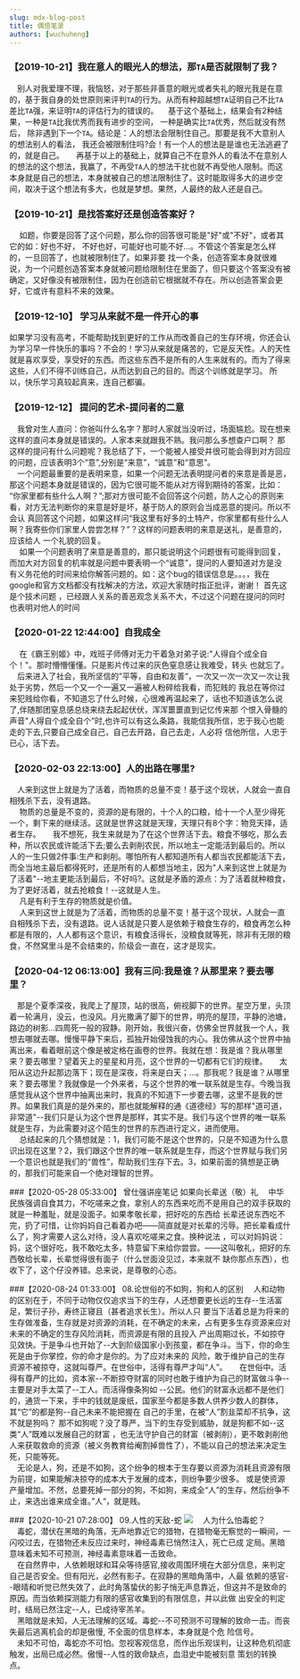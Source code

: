 ```yaml
---
slug: mdx-blog-post
title: 偶悟笔录
authors: [wuchuheng]
---
```


### 【2019-10-21】我在意人的眼光人的想法，那`TA`是否就限制了我？
&emsp;别人对我爱理不理，我恼怒，对于那些非善意的眼光或者失礼的眼光我是在意的，基于我自身的处世原则来评判`TA`的行为。从而有种超越想`TA`证明自己不比`TA`差比`TA`强，来证明`TA`的评估行为的错误的。
&emsp;基于这个基础上，结果会有2种结果，一种是`TA`比我优秀而我有进步的空间， 一种是确实比`TA`优秀，然后就没有然后， 除非遇到下一个`TA`。结论是：人的想法会限制住自己。那要是我不大意别人的想法别人的看法， 我还会被限制住吗?会！有一个人的想法是是谁也无法逃避了的，就是自己。
&emsp; 再基于以上的基础上，就算自己不在意外人的看法不在意别人的想法的这个想法，我赢了，不再受`TA`人的想法干扰也就不再受他人限制。而这本身就是自己的想法，本身就被自己的想法限制住了。这时能取得多大的进步空间，取决于这个想法有多大，也就是梦想。果然，人最终的敌人还是自己。

<!--truncate-->

### 【2019-10-21】是找答案好还是创造答案好？
&emsp; 如题，你要是回答了这个问题，那么你的回答很可能是"好"或"不好"，或者其它的如：好也不好， 不好也好，可能好也可能不好...。不管这个答案是怎么样的，一旦回答了，也就被限制住了。如果非要 找一个条，创造答案本身就很难说，为一个问题创造答案本身就被问题给限制住在里面了，但只要这个答案没有被确定，又好像没有被限制住，因为在创造前它根据就不存在。所以创造答案会更好，它或许有意料不来的效果。

### 【2019-12-10】 学习从来就不是一件开心的事
如果学习没有高考，不能帮助找到更好的工作从而改善自己的生存环境，你还会认为学习早一件快乐的事吗？不会的！学习从来就是痛苦的，它是反天性。人的天性就是喜欢享受，享受好的东西。而这些东西不是所有的人生来就有的。而为了得来这些，人们不得不训练自己，从而达到自己的目的。而这个训练就是学习。
所以，快乐学习真较起真来，连自己都骗。

### 【2019-12-12】 提问的艺术-提问者的二意
&emsp;我曾对生人直问：你爸叫什么名字？那时人家就当没听过，场面尴尬。现在想来这样的直问本身就是错误的。人家本来就跟我不熟。我问那么多想查户口啊？
那这样的提问有什么问题呢？我总结了下，一个能被人接受并很可能会得到对方回应的问题，应该表明3个“意”,分别是“来意”，“诚意”和“意思”。    
&emsp;一个问题最重要的是表明来意，如果一个问题无法表明提问者的来意是善是恶，那这个问题本身就是错误的，因为它很可能不能从对方得到期待的答案，比如：
“你家里都有些什么人啊？”;那对方很可能不会回答这个问题，防人之心的原则来看，对方无法判断你的来意是好是坏，基于防人的原则会当成恶意的提问。所以不会认
真回答这个问题，如果这样问“我这里有好多的土特产，你家里都有些什么人啊？我寄些你们家里人尝尝怎样？”？这样的问题表明的来意是送礼，是善意的，应该给人
一个礼貌的回复。    
&emsp; 如果一个问题表明了来意是善意的，那只能说明这个问题很有可能得到回复，而加大对方回复的机率就是问题中要表明一个“诚意”，提问的人要知道对方是没
有义务花他的时间来给你解答问题的。如：这个bug的错误信息是。。。，我在google和官方文档都没有找解决的方法，欢迎大家随时指正批评，谢谢！ 首先这是个技术问题
，已经跟人关系的善恶观念关系不大，不过这个问题在提问的同时也表明对他人的时间

### 【2020-01-22 12:44:00】自我成全
&emsp; 在《霸王别姬》中，戏班子师傅对无力干着急对弟子说:"人得自个成全自个！"。那时懵懵懂懂。只是影片传过来的灰色窒息感让我难受，转头
也就忘了。    
&emsp;后来进入了社会，我所坚信的”平等，自由和友善“，一次又一次一次又一次让我处于劣势，然后一个又一个一遍又一遍被人粉碎给我看，而犯贱的
我总在等你过来犯贱给你看，不知道忘了什么时候，心很难再温起来了，话也不知道该怎么说了,伴随那团窒息感总绕来绕去起起伏伏，浑浑噩噩直到记忆传来那
个恨入骨髓的声音"人得自个成全自个”时,也许可以有这么条路，我能信我所信，忠于我心也能走的下去,只要自己成全自己，自己去开路，自己去走，人必将
信他所信，人忠于已心，活下去。  

### 【2020-02-03 22:13:00】人的出路在哪里?
&emsp;人来到这世上就是为了活着，而物质的总量不变！基于这个现状，人就会一直自相残杀下去，没有退路。  
&emsp; 物质的总量是不变的，资源的是有限的，十个人的口粮，给十一个人至少得死一个，剩下来的继续活。这就是世界这就是天理，天理只有8个字：物竞天择，适者生存。
&emsp; 我不想死，我生来就是为了在这个世界活下去。粮食不够吃，那么去种，所以农民或许能活下去;要么去剥削农民，所以地主一定能活到最后的。所以人的一生只做2件事:生产和剥削。哪怕所有人都知道所有人都当农民都能活下去，而全当地主最后都得死时，还是所有的人都想当地主，因为"人来到这世上就是为了活着"--地主更能活到最后，不好吗?。这就是矛盾的源点：为了活着就种粮食，为了更好活着，就去抢粮食！--这就是人生。  
&emsp; 凡是有利于生存的物质就是价值。  
&emsp; 人来到这世上就是为了活着，而物质的总量不变！基于这个现状，人就会一直自相残杀下去，没有退路。说人话就是只要人是依赖于粮食生存的，粮食再怎么种都是有限的，人人都有这个意识，有粮食活得长，没粮食就等死，除非有无限的粮食，不然窝里斗是不会结束的，阶级会一直在，这才是现实。

### 【2020-04-12 06:13:00】我有三问:我是谁？从那里来？要去哪里？
&emsp;那是个夏季深夜，我爬上了屋顶，站的很高，俯视脚下的世界。星空万里，头顶着一轮满月，没云，也没风。月光撒满了脚下的世界，明亮的屋顶，平静的池塘，路边的树影...四周死一般的寂静。刚开始，我很兴奋，仿佛全世界就我一个人，我想去哪就去哪。慢慢平静下来后，孤独开始侵蚀我的内心。我仿佛从这个世界中抽离出来，看着眼前这个像是被定格在画卷的世界。我就在想：我是谁？我从哪里来？要去哪里？望着天上的星星和月亮，这个世界的一切都有它们的规律。
&emsp;  太阳从这边升起那边落下；现在是深夜，将来是白天；...。那我呢？我是谁？从哪里来？要去哪里？我就像是一个外来者，与这个世界的唯一联系就是生存。今晚当我感觉我从这个世界中抽离出来时，我真的不知道下一步要去哪，这里不是我的世界。如果我们真是的是外来的，那也就能解释的通《道德经》写的那样"道可道，非常道"--我们只是认为这个世界是那样，其实不是。我们与这个世界的唯一联系就是生存，为此需要对这个陌生的世界的东西进行定义，进而使用。  
&emsp; 总结起来的几个猜想就是：1，我们可能不是这个世界的，只是不知道为什么意识出现在这里？2，我们跟这个世界的唯一联系就是生存，而这个世界赋与我们另一个意识也就是我们的“兽性”，帮助我们生存下去。3，如果前面的猜想是正确的，那我们可能来自一个绝对理智的世界。

###【2020-05-28 05:33:00】 曾仕强讲座笔记  如果向长辈送（敬）礼
&emsp;中华民族强调自食其力，不吃嗟来之食，拿别人的东西来吃而不是用自己的双手获取的就是一种羞耻，就是没面子。如果孝敬长辈，把好吃的东西给
长辈还说东西吃不完，扔了可惜，让你妈妈自己看着办吧——简直就是对长辈的污辱。把长辈看成什么了，狗才需要人这么对待，没人喜欢吃嗟来之食。换种说法
，可以对妈妈说：妈，这个很好吃，我不敢吃太多，特意留下来给你尝尝。——这叫敬礼，把好的东西敬给长辈，长辈觉得很有面子（什么世面没见过，本来就不
缺你那点东西），也收下了，这个仔没养错。总来说，是尊敬的心态。

###【2020-08-24 01:33:00】 08.论世俗的不如狗，狗和人的区别
&emsp;人和动物的区别在于，不同于动物仅仅追求当下的生存，人还想要更长远的生存--生活富足，繁衍子孙，寿终正寝且（甚者追求长生）。所以人只
要当下活着总是为将来的生存做准备，生存就是对资源的消耗，在不确定的未来，占有更多生存资源来应对未来的不确定的生存风险消耗，而资源是有限的且投入
产出周期过长，不如掠夺见效快。于是争斗也开始了--大到阶级国家小到孩童，都在争斗。当下，你的命生死是由于你掌控，你的命才是你的。为了应对未来的
风险，敢于维护自己的生存资源不被掠夺，这就叫尊严。在世俗中，活得有尊严才叫“人”。
&emsp; 在世俗中。活得有尊严的比如，资本家--不断掠夺财富的同时也敢于维护为自己的财富做斗争--主要是对手太菜了--工人。而活得像条狗如
--公民。他们的财富永远都不是他们的，通货一下来，手中的钱就是废纸，国家至今都是多数人供养少数人的群体，其“它”的都是狗--自己未来不能把握在
自己的手里，在被“人”割韭菜却不抗争，这不就是狗吗？ 那不如狗呢？没了尊严，当下的生存受到威胁，就是狗都不如--这类“人”既难以发展自己的财富
，也无法守护自己的财富（被剥削），更不敢剥削他人来获取救命的资源（被义务教育给阉割掉兽性了），不能以自己的想法来决定生死，只能等死。  
&emsp;无论是人，狗，还是不如狗，这个纷争的根本于生存要以资源为消耗且资源有限为前提，如果能解决掠夺的成本大于发展的成本，则纷争要少很多。
或是使资源产量增加。不然，总要死掉一部分的狗，不如狗，来成全“人”的生存，然后纷争不止，来选出谁来成全谁。”人“，就是贱。

###【2020-10-21 07:28:00】 09.人性的天敌-蛇
![](http://qiniu.wuchuheng.com/images/sfknwfpmqy.jpeg)
&emsp;人为什么怕毒蛇？  
&emsp;毒蛇，潜伏在黑暗的角落，无声地靠近它的猎物，在猎物毫无察觉的一瞬间，一闪咬过去，在猎物还未反应过来时，神经毒素已悄然注入，死亡已成
定局。黑暗意味着未知不可预测，神经毒素意味着一击致命。  
&emsp;在自然界中，人依赖眼球和耳朵等待感官,接收周围环境在大部分信息，来判定自己是否安全。但有阳光，必然有影子。在寂静的黑暗角落中，人最
依赖的感官--眼晴和听觉已然失效了，此时角落蛰伏的影子悄无声息靠近，但这并不是致命的原因。而当依赖探测能力有限的感官收集到的有限信息，并以此做
出安全的判定时，结局已然注定--人，已成待宰羔羊。  
&emsp;黑暗就是未知，人无法理解的区域。毒蛇--不可预测不可理解的致命一击。而丧失最后逃离机会的却是傲慢, 不全面的信息样本，本身就是个危
险信号。  
&emsp;未知不可怕，毒蛇亦不可怕。忽视客观信息，而作出乐观误判，让这种危机彻底触发，出局已成必然。傲慢--人性的致命缺点，血泪史中能被刻意
策划的转换点。


